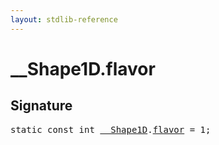 ```yaml
---
layout: stdlib-reference
---
```


# __Shape1D.flavor

## Signature
<pre>
<span class='code_keyword'>static</span> <span class='code_keyword'>const</span> <span class="code_keyword">int</span> <a href="../index.html" class="code_type">__Shape1D</a>.<a href=".html" class="code_var">flavor</a> = 1;
</pre>


